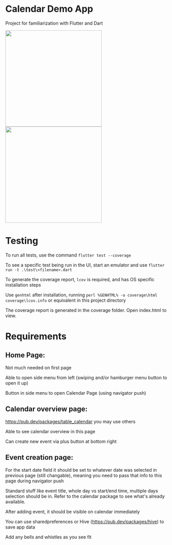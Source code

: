 # Calendar Demo App
Project for familiarization with Flutter and Dart

<img src="https://github.com/Joshlim288/calendar_familiarization_project/blob/main/images/Screenshot_20220518_173757.png" width="300">    <img src="https://github.com/Joshlim288/calendar_familiarization_project/blob/main/images/Screenshot_20220518_173840.png" width="300">

# Testing
To run all tests, use the command `flutter test --coverage`

To see a specific test being run in the UI, start an emulator and use `flutter run -t .\test\<filename>.dart`

To generate the coverage report, `lcov` is required, and has OS specific installation steps

Use `genhtml` after installation, running `perl %GENHTML% -o coverage\html coverage\lcov.info` or equivalent in this project directory

The coverage report is generated in the coverage folder. Open index.html to view.

# Requirements 
## Home Page:
Not much needed on first page

Able to open side menu from left (swiping and/or hamburger menu button to open it up)

Button in side menu to open Calendar Page (using navigator push)

## Calendar overview page:
https://pub.dev/packages/table_calendar you may use others

Able to see calendar overview in this page

Can create new event via plus button at bottom right

## Event creation page:
For the start date field it should be set to whatever date was selected in previous page (still changable), meaning you need to pass that info to this page during navigator push

Standard stuff like event title, whole day vs start/end time, multiple days selection should be in. Refer to the calendar package to see what's already available.

After adding event, it should be visible on calendar immediately

You can use sharedpreferences or Hive (https://pub.dev/packages/hive) to save app data

Add any bells and whistles as you see fit
